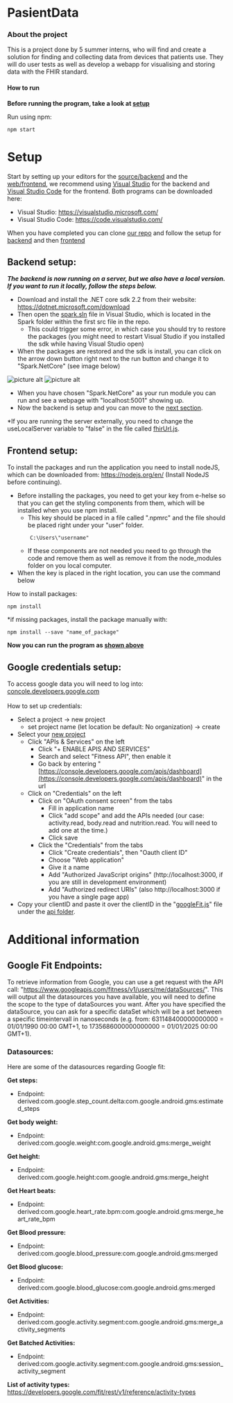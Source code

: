 # PasientData

### About the project

This is a project done by 5 summer interns, who will find and create a solution for finding and collecting data from devices that patients use. They will do user tests as well as develop a webapp for visualising and storing data with the FHIR standard.

#### How to run

**Before running the program, take a look at [setup](https://github.com/helsenorgelab/pasientdata#setup)**

Run using npm:

```
npm start
```

# Setup

Start by setting up your editors for the [source/backend](https://github.com/helsenorgelab/pasientdata/tree/master/src/Spark) and the [web/frontend](https://github.com/helsenorgelab/pasientdata/tree/master/WEB/src), we recommend using [Visual Studio](https://visualstudio.microsoft.com/) for the backend and [Visual Studio Code](https://code.visualstudio.com/) for the frontend.
Both programs can be downloaded here:

* Visual Studio: https://visualstudio.microsoft.com/
* Visual Studio Code: https://code.visualstudio.com/

When you have completed you can clone [our repo](https://github.com/helsenorgelab/pasientdata.git) and follow the setup for [backend](https://github.com/helsenorgelab/pasientdata#backend-setup) and then [frontend](https://github.com/helsenorgelab/pasientdata#frontend-setup)

## Backend setup: ##
***The backend is now running on a server, but we also have a local version. If you want to run it locally, follow the steps below.***

* Download and install the .NET core sdk 2.2 from their website: https://dotnet.microsoft.com/download
* Then open the [spark.sln](https://github.com/helsenorgelab/pasientdata/blob/master/src/Spark/Spark.sln) file in Visual Studio, which is located in the Spark folder within the first src file in the repo.
  * This could trigger some error, in which case you should try to restore the packages (you might need to restart Visual Studio if you installed the sdk while having Visual Studio open)
* When the packages are restored and the sdk is install, you can click on the arrow down button right next to the run button and change it to "Spark.NetCore" (see image below)

![picture alt](https://github.com/helsenorgelab/pasientdata/blob/master/Documentation%20images/runBefore.PNG "This is how it should look when you start")
![picture alt](https://github.com/helsenorgelab/pasientdata/blob/master/Documentation%20images/runAfter.PNG "This is how it should look after you have changed to Spark.NetCore")

* When you have chosen "Spark.NetCore" as your run module you can run and see a webpage with "localhost:5001" showing up.
* Now the backend is setup and you can move to the [next section](https://github.com/helsenorgelab/pasientdata#frontend-setup).

*If you are running the server externally, you need to change the useLocalServer variable to "false" in the file called [fhirUrl.js](https://github.com/helsenorgelab/pasientdata/blob/dev/WEB/src/fhirUrl.js).

## Frontend setup:

To install the packages and run the application you need to install nodeJS, which can be downloaded from: https://nodejs.org/en/ (Install NodeJS before continuing).

* Before installing the packages, you need to get your key from e-helse so that you can get the styling components from them, which will be installed when you use npm install.
  * This key should be placed in a file called ".npmrc" and the file should be placed right under your "user" folder.
  ```
      C:\Users\"username"
  ```
  * If these components are not needed you need to go through the code and remove them as well as remove it from the node_modules folder on you local computer.
* When the key is placed in the right location, you can use the command below

How to install packages:

```
npm install
```

*if missing packages, install the package manually with:

```
npm install --save "name_of_package"
```

**Now you can run the program as [shown above](https://github.com/helsenorgelab/pasientdata#how-to-run)**

## Google credentials setup:

To access google data you will need to log into: [concole.developers.google.com](https://console.developers.google.com/) <br/>
<br/>
How to set up credentials:

* Select a project -> new project
  * set project name (let location be default: No organization) -> create
* Select your [new project](https://console.developers.google.com/projectcreate?previousPage=%2Fapis%2Fdashboard%3Fproject%3Dehelse*247812&folder=&organizationId=0)
  * Click "APIs & Services" on the left
    * Click "+ ENABLE APIS AND SERVICES"
    * Search and select "Fitness API", then enable it
    * Go back by entering "[https://console.developers.google.com/apis/dashboard](https://console.developers.google.com/apis/dashboard)" in the url
  * Click on "Credentials" on the left
    * Click on "OAuth consent screen" from the tabs
      * Fill in application name
      * Click "add scope" and add the APIs needed (our case: activity.read, body.read and nutrition.read. You will need to add one at the time.)
      * Click save
    * Click the "Credentials" from the tabs
      * Click "Create credentials", then "Oauth client ID"
      * Choose "Web application"
      * Give it a name
      * Add "Authorized JavaScript origins" (http://localhost:3000, if you are still in development environment)
      * Add "Authorized redirect URIs" (also http://localhost:3000 if you have a single page app)
* Copy your clientID and paste it over the clientID in the "[googleFit.js](https://github.com/helsenorgelab/pasientdata/blob/master/WEB/src/api/googleFit.js)" file under the [api folder](https://github.com/helsenorgelab/pasientdata/tree/master/WEB/src/api).

# Additional information

## Google Fit Endpoints:

To retrieve information from Google, you can use a get request with the API call: "https://www.googleapis.com/fitness/v1/users/me/dataSources/". This will output all the datasources you have available, you will need to define the scope to the type of dataSources you want. After you have specified the dataSource, you can ask for a specific dataSet which will be a set between a specific timeintervall in nanoseconds (e.g. from: 631148400000000000 = 01/01/1990 00:00 GMT+1, to 1735686000000000000 = 01/01/2025 00:00 GMT+1).

### Datasources:

Here are some of the datasources regarding Google fit:

**Get steps:**
* Endpoint: derived:com.google.step_count.delta:com.google.android.gms:estimated_steps

**Get body weight:**
* Endpoint: derived:com.google.weight:com.google.android.gms:merge_weight

**Get height:**
* Endpoint: derived:com.google.height:com.google.android.gms:merge_height

**Get Heart beats:**
* Endpoint: derived:com.google.heart_rate.bpm:com.google.android.gms:merge_heart_rate_bpm

**Get Blood pressure:**
* Endpoint: derived:com.google.blood_pressure:com.google.android.gms:merged

**Get Blood glucose:**
* Endpoint: derived:com.google.blood_glucose:com.google.android.gms:merged

**Get Activities:**
* Endpoint: derived:com.google.activity.segment:com.google.android.gms:merge_activity_segments

**Get Batched Activities:**
* Endpoint: derived:com.google.activity.segment:com.google.android.gms:session_activity_segment

**List of activity types:**
https://developers.google.com/fit/rest/v1/reference/activity-types
